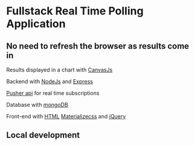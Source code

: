 # Fullstack Real Time Polling Application
## No need to refresh the browser as results come in

Results displayed in a chart with [CanvasJs](https://canvasjs.com/)

Backend with [NodeJs](https://nodejs.org/en/) and [Express](https://expressjs.com/) 

[Pusher api](https://pusher.com/) for real time subscriptions

Database with [mongoDB](https://www.mongodb.com/)                   

Front-end with [HTML](https://developer.mozilla.org/en-US/docs/Web/HTML) [Materializecss](https://materializecss.com/) and [jQuery](https://code.jquery.com/)

## Local development
